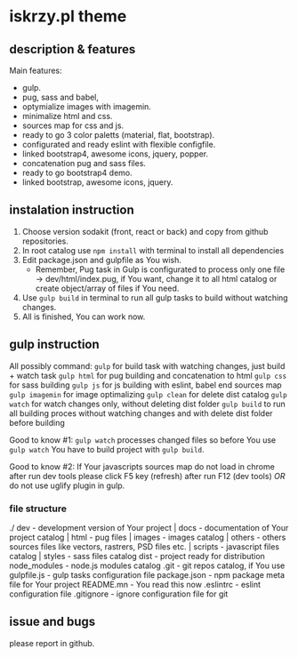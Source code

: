 # iskrzy.pl theme

## description & features
Main features:
- gulp.
- pug, sass and babel,
- optymialize images with imagemin.
- minimalize html and css.
- sources map for css and js.
- ready to go 3 color paletts (material, flat, bootstrap).
- configurated and ready eslint with flexible configfile.
- linked bootstrap4, awesome icons, jquery, popper.
- concatenation pug and sass files.
- ready to go bootstrap4 demo.
- linked bootstrap, awesome icons, jquery.

## instalation instruction
1. Choose version sodakit (front, react or back) and copy from github repositories.
2. In root catalog use `npm install` with terminal to install all dependencies
3. Edit package.json and gulpfile as You wish.
   - Remember, Pug task in Gulp is configurated to process only one file -> dev/html/index.pug, if You want, change it to all html catalog or create object/array of files if You need.
4. Use `gulp build` in terminal to run all gulp tasks to build without watching changes.
5. All is finished, You can work now.

## gulp instruction
All possibly command:
`gulp` for build task with watching changes, just build + watch task
`gulp html` for pug building and concatenation to html
`gulp css` for sass building
`gulp js` for js building with eslint, babel end sources map
`gulp imagemin` for image optimalizing
`gulp clean` for delete dist catalog
`gulp watch` for watch changes only, without deleting dist folder
`gulp build` to run all building proces without watching changes and with delete dist folder before building

Good to know #1: `gulp watch` processes changed files so before You use `gulp watch` You have to build project with `gulp build`.

Good to know #2: If Your javascripts sources map do not load in chrome after run dev tools please click F5 key (refresh) after run F12 (dev tools) *OR* do not use uglify plugin in gulp.

### file structure
./
  dev - development version of Your project
  |  docs - documentation of Your project catalog
  |  html - pug files
  |  images - images catalog
  |  others - others sources files like vectors, rastrers, PSD files etc.
  |  scripts - javascript files catalog
  |  styles - sass files catalog
  dist - project ready for distribution
  node_modules - node.js modules catalog
  .git - git repos catalog, if You use
  gulpfile.js - gulp tasks configuration file
  package.json - npm package meta file for Your project
  README.mn - You read this now
  .eslintrc - eslint configuration file
  .gitignore - ignore configuration file for git

## issue and bugs
please report in github.
